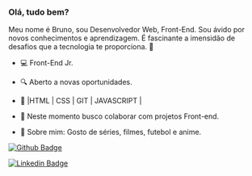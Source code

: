 ### Olá, tudo bem?

Meu nome é Bruno, sou Desenvolvedor Web, Front-End. Sou ávido por novos conhecimentos e aprendizagem. 
É fascinante a imensidão de desafios que a tecnologia te proporciona.  🚀

- 💻 Front-End Jr.

- 🔍 Aberto a novas oportunidades.
- 📰  |HTML | CSS |  GIT | JAVASCRIPT | 
- 📡 Neste momento busco colaborar com projetos Front-end.
- 💬 Sobre mim: Gosto de séries, filmes, futebol e anime.

[![Github Badge](https://img.shields.io/badge/-Github-000?style=flat-square&logo=Github&logoColor=white&link=https://github.com/Bruno-Luna)](https://github.com/Bruno-Luna)

[![Linkedin Badge](https://img.shields.io/badge/-LinkedIn-blue?style=flat-square&logo=Linkedin&logoColor=white&link=https://www.linkedin.com/in/bruno-luna-11590720a/)](https://www.linkedin.com/in/bruno-luna-11590720a/)
